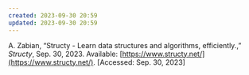 ```yaml
---
created: 2023-09-30 20:59
updated: 2023-09-30 20:59
---
```


A. Zabian, “Structy - Learn data structures and algorithms, efficiently.,” _Structy_, Sep. 30, 2023. Available: [https://www.structy.net/](https://www.structy.net/). [Accessed: Sep. 30, 2023]